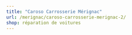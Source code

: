 ```yaml
---
title: "Caroso Carrosserie Mérignac"
url: /merignac/caroso-carrosserie-merignac-2/
shop: réparation de voitures
---
```

